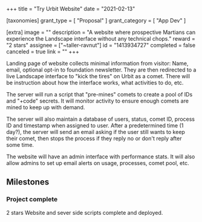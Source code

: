 +++
title = "Try Urbit Website"
date = "2021-02-13"

[taxonomies]
grant_type = [ "Proposal" ]
grant_category = [ "App Dev" ]

[extra]
image = ""
description = "A website where prospective Martians can experience the Landscape interface without any technical chops."
reward = "2 stars"
assignee = ["~taller-ravnut"]
id = "1413934727"
completed = false
canceled = true
link = ""
+++

Landing page of website collects minimal information from visitor: Name, email, optional opt-in to foundation newsletter. They are then redirected to a live Landscape interface to "kick the tires" on Urbit as a comet. There will be instruction about how the interface works, what activities to do, etc.

The server will run a script that "pre-mines" comets to create a pool of IDs and "+code" secrets. It will monitor activity to ensure enough comets are mined to keep up with demand.

The server will also maintain a database of users, status, comet ID, process ID and timestamp when assigned to user. After a predetermined time (1 day?), the server will send an email asking if the user still wants to keep their comet, then stops the process if they reply no or don't reply after some time.

The website will have an admin interface with performance stats. It will also allow admins to set up email alerts on usage, processes, comet pool, etc.

## Milestones

### Project complete

2 stars
Website and sever side scripts complete and deployed.
